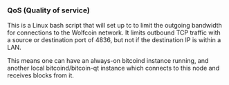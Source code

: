 ### QoS (Quality of service) ###

This is a Linux bash script that will set up tc to limit the outgoing bandwidth for connections to the Wolfcoin network. It limits outbound TCP traffic with a source or destination port of 4836, but not if the destination IP is within a LAN.

This means one can have an always-on bitcoind instance running, and another local bitcoind/bitcoin-qt instance which connects to this node and receives blocks from it.
